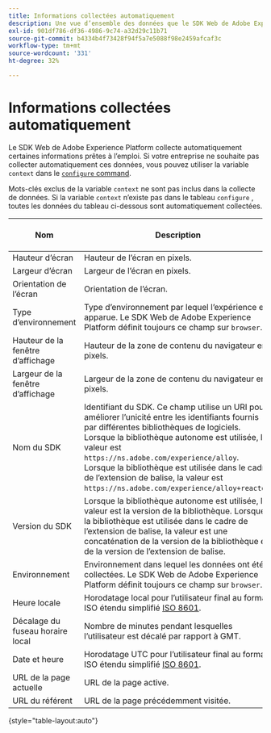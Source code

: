 ```yaml
---
title: Informations collectées automatiquement
description: Une vue d’ensemble des données que le SDK Web de Adobe Experience Platform collecte automatiquement.
exl-id: 901df786-df36-4986-9c74-a32d29c11b71
source-git-commit: b4334b4f73428f94f5a7e5088f98e2459afcaf3c
workflow-type: tm+mt
source-wordcount: '331'
ht-degree: 32%

---
```


# Informations collectées automatiquement

Le SDK Web de Adobe Experience Platform collecte automatiquement certaines informations prêtes à l’emploi. Si votre entreprise ne souhaite pas collecter automatiquement ces données, vous pouvez utiliser la variable `context` dans le [`configure` command](../fundamentals/configuring-the-sdk.md).

Mots-clés exclus de la variable `context` ne sont pas inclus dans la collecte de données. Si la variable `context` n’existe pas dans le tableau `configure` , toutes les données du tableau ci-dessous sont automatiquement collectées.

| Nom | Description | `context` mot-clé de tableau | Chemin XDM | Exemple de valeur |
| --- | --- | --- | --- | --- |
| Hauteur d’écran | Hauteur de l’écran en pixels. | `device` | `events[].xdm.device.screenHeight` | `900` |
| Largeur d’écran | Largeur de l’écran en pixels. | `device` | `events[].xdm.device.screenWidth` | `1440` |
| Orientation de l’écran | Orientation de l’écran. | `device` | `events[].xdm.device.screenOrientation` | `landscape` ou `portrait`. |
| Type d’environnement | Type d’environnement par lequel l’expérience est apparue. Le SDK Web de Adobe Experience Platform définit toujours ce champ sur `browser`. | `environment` | `events[].xdm.environment.type` | `browser` |
| Hauteur de la fenêtre d’affichage | Hauteur de la zone de contenu du navigateur en pixels. | `environment` | `events[].xdm.environment.browserDetails.viewportHeight` | `679` |
| Largeur de la fenêtre d’affichage | Largeur de la zone de contenu du navigateur en pixels. | `environment` | `events[].xdm.environment.browserDetails.viewportWidth` | `642` |
| Nom du SDK | Identifiant du SDK. Ce champ utilise un URI pour améliorer l’unicité entre les identifiants fournis par différentes bibliothèques de logiciels. Lorsque la bibliothèque autonome est utilisée, la valeur est `https://ns.adobe.com/experience/alloy`. Lorsque la bibliothèque est utilisée dans le cadre de l’extension de balise, la valeur est `https://ns.adobe.com/experience/alloy+reactor`. | | `events[].xdm.implementationDetails.name` | `https://ns.adobe.com/experience/alloy` |
| Version du SDK | Lorsque la bibliothèque autonome est utilisée, la valeur est la version de la bibliothèque. Lorsque la bibliothèque est utilisée dans le cadre de l’extension de balise, la valeur est une concaténation de la version de la bibliothèque et de la version de l’extension de balise. | | `events[].xdm.implementationDetails.version` | `2.1.0+2.1.3` |
| Environnement | Environnement dans lequel les données ont été collectées. Le SDK Web de Adobe Experience Platform définit toujours ce champ sur `browser`. | | `events[].xdm.implementationDetails.environment` | `browser` |
| Heure locale | Horodatage local pour l’utilisateur final au format ISO étendu simplifié [ISO 8601](https://datatracker.ietf.org/doc/html/rfc3339#section-5.6). | `placeContext` | `events[].xdm.placeContext.localTime` | `YYYY-08-07T15:47:17.129-07:00` |
| Décalage du fuseau horaire local | Nombre de minutes pendant lesquelles l’utilisateur est décalé par rapport à GMT. | `placeContext` | `events[].xdm.placeContext.localTimezoneOffset` | `360` |
| Date et heure | Horodatage UTC pour l’utilisateur final au format ISO étendu simplifié [ISO 8601](https://datatracker.ietf.org/doc/html/rfc3339#section-5.6). | Toujours inclus | `events[].xdm.timestamp` | `YYYY-08-07T22:47:17.129Z` |
| URL de la page actuelle | URL de la page active. | `web` | `events[].xdm.web.webPageDetails.URL` | `https://example.com/index.html` |
| URL du référent | URL de la page précédemment visitée. | `web` | `events[].xdm.web.webReferrer.URL` | `http://example.org/linkedpage.html` |

{style="table-layout:auto"}
